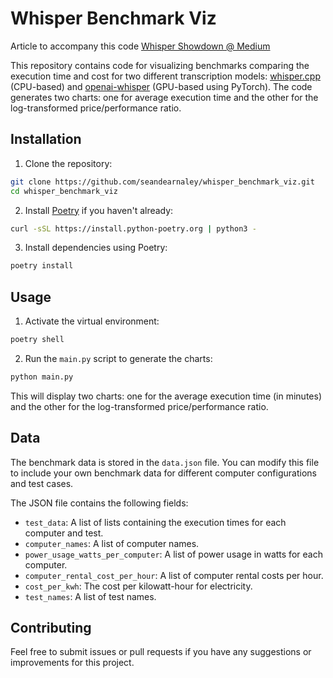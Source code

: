 # Whisper Benchmark Viz

Article to accompany this code [Whisper Showdown @ Medium](https://seandearnaley.medium.com/427ce5f486ea)

This repository contains code for visualizing benchmarks comparing the execution time and cost for two different transcription models: [whisper.cpp](https://github.com/ggerganov/whisper.cpp) (CPU-based) and [openai-whisper](https://github.com/openai/whisper) (GPU-based using PyTorch). The code generates two charts: one for average execution time and the other for the log-transformed price/performance ratio.

## Installation

1. Clone the repository:

```bash
git clone https://github.com/seandearnaley/whisper_benchmark_viz.git
cd whisper_benchmark_viz
```

2. Install [Poetry](https://python-poetry.org/docs/#installation) if you haven't already:

```bash
curl -sSL https://install.python-poetry.org | python3 -
```

3. Install dependencies using Poetry:

```bash
poetry install
```

## Usage

1. Activate the virtual environment:

```bash
poetry shell
```

2. Run the `main.py` script to generate the charts:

```bash
python main.py
```

This will display two charts: one for the average execution time (in minutes) and the other for the log-transformed price/performance ratio.

## Data

The benchmark data is stored in the `data.json` file. You can modify this file to include your own benchmark data for different computer configurations and test cases.

The JSON file contains the following fields:

- `test_data`: A list of lists containing the execution times for each computer and test.
- `computer_names`: A list of computer names.
- `power_usage_watts_per_computer`: A list of power usage in watts for each computer.
- `computer_rental_cost_per_hour`: A list of computer rental costs per hour.
- `cost_per_kwh`: The cost per kilowatt-hour for electricity.
- `test_names`: A list of test names.

## Contributing

Feel free to submit issues or pull requests if you have any suggestions or improvements for this project.
